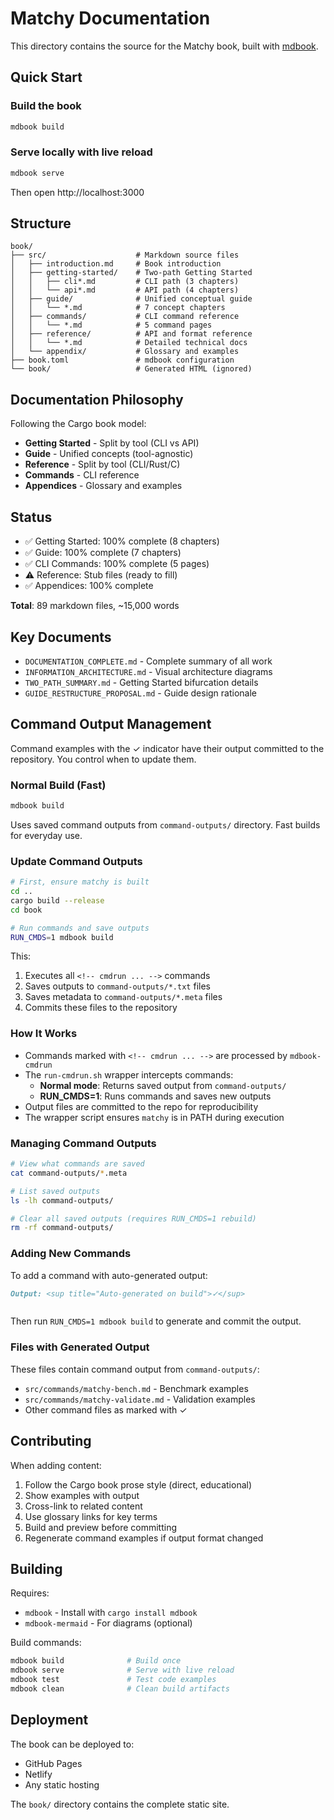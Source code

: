 # Matchy Documentation

This directory contains the source for the Matchy book, built with [mdbook](https://rust-lang.github.io/mdBook/).

## Quick Start

### Build the book

```bash
mdbook build
```

### Serve locally with live reload

```bash
mdbook serve
```

Then open http://localhost:3000

## Structure

```
book/
├── src/                    # Markdown source files
│   ├── introduction.md     # Book introduction
│   ├── getting-started/    # Two-path Getting Started
│   │   ├── cli*.md         # CLI path (3 chapters)
│   │   └── api*.md         # API path (4 chapters)
│   ├── guide/              # Unified conceptual guide
│   │   └── *.md            # 7 concept chapters
│   ├── commands/           # CLI command reference
│   │   └── *.md            # 5 command pages
│   ├── reference/          # API and format reference
│   │   └── *.md            # Detailed technical docs
│   └── appendix/           # Glossary and examples
├── book.toml               # mdbook configuration
└── book/                   # Generated HTML (ignored)
```

## Documentation Philosophy

Following the Cargo book model:

- **Getting Started** - Split by tool (CLI vs API)
- **Guide** - Unified concepts (tool-agnostic)
- **Reference** - Split by tool (CLI/Rust/C)
- **Commands** - CLI reference
- **Appendices** - Glossary and examples

## Status

- ✅ Getting Started: 100% complete (8 chapters)
- ✅ Guide: 100% complete (7 chapters)
- ✅ CLI Commands: 100% complete (5 pages)
- ⚠️ Reference: Stub files (ready to fill)
- ✅ Appendices: 100% complete

**Total**: 89 markdown files, ~15,000 words

## Key Documents

- `DOCUMENTATION_COMPLETE.md` - Complete summary of all work
- `INFORMATION_ARCHITECTURE.md` - Visual architecture diagrams
- `TWO_PATH_SUMMARY.md` - Getting Started bifurcation details
- `GUIDE_RESTRUCTURE_PROPOSAL.md` - Guide design rationale

## Command Output Management

Command examples with the ✓ indicator have their output committed to the repository. You control when to update them.

### Normal Build (Fast)

```bash
mdbook build
```

Uses saved command outputs from `command-outputs/` directory. Fast builds for everyday use.

### Update Command Outputs

```bash
# First, ensure matchy is built
cd ..
cargo build --release
cd book

# Run commands and save outputs
RUN_CMDS=1 mdbook build
```

This:
1. Executes all `<!-- cmdrun ... -->` commands
2. Saves outputs to `command-outputs/*.txt` files
3. Saves metadata to `command-outputs/*.meta` files
4. Commits these files to the repository

### How It Works

- Commands marked with `<!-- cmdrun ... -->` are processed by `mdbook-cmdrun`
- The `run-cmdrun.sh` wrapper intercepts commands:
  - **Normal mode**: Returns saved output from `command-outputs/`
  - **RUN_CMDS=1**: Runs commands and saves new outputs
- Output files are committed to the repo for reproducibility
- The wrapper script ensures `matchy` is in PATH during execution

### Managing Command Outputs

```bash
# View what commands are saved
cat command-outputs/*.meta

# List saved outputs
ls -lh command-outputs/

# Clear all saved outputs (requires RUN_CMDS=1 rebuild)
rm -rf command-outputs/
```

### Adding New Commands

To add a command with auto-generated output:

```markdown
Output: <sup title="Auto-generated on build">✓</sup>

```
<!-- cmdrun matchy bench ip --count 1000 -->
```
```

Then run `RUN_CMDS=1 mdbook build` to generate and commit the output.

### Files with Generated Output

These files contain command output from `command-outputs/`:

- `src/commands/matchy-bench.md` - Benchmark examples
- `src/commands/matchy-validate.md` - Validation examples
- Other command files as marked with ✓

## Contributing

When adding content:
1. Follow the Cargo book prose style (direct, educational)
2. Show examples with output
3. Cross-link to related content
4. Use glossary links for key terms
5. Build and preview before committing
6. Regenerate command examples if output format changed

## Building

Requires:
- `mdbook` - Install with `cargo install mdbook`
- `mdbook-mermaid` - For diagrams (optional)

Build commands:
```bash
mdbook build              # Build once
mdbook serve              # Serve with live reload
mdbook test               # Test code examples
mdbook clean              # Clean build artifacts
```

## Deployment

The book can be deployed to:
- GitHub Pages
- Netlify
- Any static hosting

The `book/` directory contains the complete static site.
